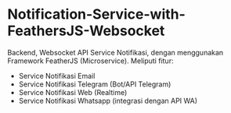 # Notification-Service-with-FeathersJS-Websocket
Backend, Websocket API Service Notifikasi, dengan menggunakan Framework FeatherJS (Microservice).
Meliputi fitur:
* Service Notifikasi Email
* Service Notifikasi Telegram (Bot/API Telegram)
* Service Notifikasi Web (Realtime)
* Service Notifikasi Whatsapp (integrasi dengan API WA)
